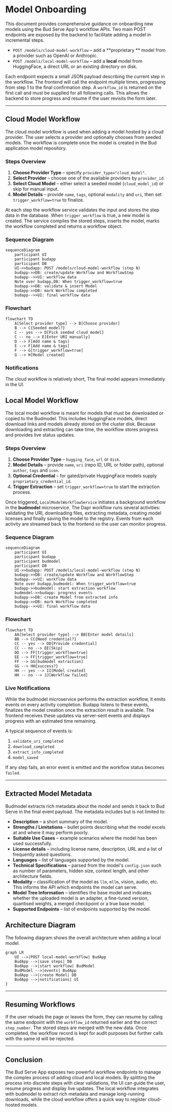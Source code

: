 # Model Onboarding

This document provides comprehensive guidance on onboarding new models using the Bud Serve App's workflow APIs. Two main POST endpoints are exposed by the backend to facilitate adding a model in incremental steps.

- `POST /models/cloud-model-workflow` &ndash; add a **proprietary ** model from a provider such as OpenAI or Anthropic.
- `POST /models/local-model-workflow` &ndash; add a **local** model from HuggingFace, a direct URL or an existing directory on disk.

Each endpoint expects a small JSON payload describing the current step in the workflow. The frontend will call the endpoint multiple times, progressing from step 1 to the final confirmation step. A `workflow_id` is returned on the first call and must be supplied for all following calls. This allows the backend to store progress and resume if the user revisits the form later.

---

## Cloud Model Workflow

The cloud model workflow is used when adding a model hosted by a cloud provider. The user selects a provider and optionally chooses from seeded models. The workflow is complete once the model is created in the Bud application model repository.

### Steps Overview

1. **Choose Provider Type** &ndash; specify `provider_type="cloud_model"`.
2. **Select Provider** &ndash; choose one of the available providers by `provider_id`.
3. **Select Cloud Model** &ndash; either select a seeded model (`cloud_model_id`) or skip for manual input.
4. **Model Details** &ndash; provide `name`, `tags`, optional `modality` and `uri`, then set `trigger_workflow=true` to finalize.

At each step the workflow service validates the input and stores the step data in the database. When `trigger_workflow` is true, a new model is created. The service compiles the stored steps, inserts the model, marks the workflow completed and returns a workflow object.

### Sequence Diagram

```mermaid
sequenceDiagram
    participant UI
    participant budapp
    participant DB
    UI->>budapp: POST /models/cloud-model-workflow (step N)
    budapp->>DB: create/update Workflow and WorkflowStep
    budapp-->>UI: workflow data
    Note over budapp,DB: When trigger_workflow=true
    budapp->>DB: validate & insert Model
    budapp->>DB: mark Workflow completed
    budapp-->>UI: final workflow data
```

### Flowchart

```mermaid
flowchart TD
    A[Select provider type] --> B[Choose provider]
    B --> C{Seeded model?}
    C -- yes --> D[Pick seeded cloud model]
    C -- no --> E[Enter URI manually]
    D --> F[Add name & tags]
    E --> F[Add name & tags]
    F --> G[trigger_workflow=true]
    G --> H[Model created]
```

### Notifications

The cloud workflow is relatively short, The final model appears immediately in the UI.

## Local Model Workflow

The local model workflow is meant for models that must be downloaded or copied to the Budmodel. This includes HuggingFace models, direct download links and models already stored on the cluster disk. Because downloading and extracting can take time, the workflow stores progress and provides live status updates.

### Steps Overview

1. **Choose Provider Type** &ndash; `hugging_face`, `url` or `disk`.
2. **Model Details** &ndash; provide `name`, `uri` (repo ID, URL or folder path), optional `author`, `tags` and `icon`.
3. **Optional Credential** &ndash; for gated/private HuggingFace models supply `proprietary_credential_id`.
4. **Trigger Extraction** &ndash; set `trigger_workflow=true` to start the extraction process.

Once triggered, `LocalModelWorkflowService` initiates a background workflow in the **budmodel** microservice. The Dapr workflow runs several activities: validating the URI, downloading files, extracting metadata, creating model licenses and finally saving the model to the registry. Events from each activity are streamed back to the frontend so the user can monitor progress.

### Sequence Diagram

```mermaid
sequenceDiagram
    participant UI
    participant budapp
    participant budmodel
    participant DB
    UI->>budapp: POST /models/local-model-workflow (step N)
    budapp->>DB: create/update Workflow and WorkflowStep
    budapp-->>UI: workflow data
    Note over budapp,budmodel: When trigger_workflow=true
    budapp->>budmodel: start extraction workflow
    budmodel->>budapp: progress events
    budapp->>DB: create Model from extracted info
    budapp->>DB: mark Workflow completed
    budapp-->>UI: final workflow data
```

### Flowchart

```mermaid
flowchart TD
    AA[Select provider type] --> BB[Enter model details]
    BB --> CC{Need credential?}
    CC -- yes --> DD[Provide credential]
    CC -- no --> EE[Skip]
    DD --> FF[trigger_workflow=true]
    EE --> FF[trigger_workflow=true]
    FF --> GG[budmodel extraction]
    GG --> HH{success?}
    HH -- yes --> II[Model created]
    HH -- no --> JJ[Workflow failed]
```

### Live Notifications

While the budmodel microservice performs the extraction workflow, it emits events on every activity completion. Budapp listens to these events, finalizes the model creation once the extraction result is available. The frontend receives these updates via server-sent events and displays progress with an estimated time remaining.

A typical sequence of events is:

1. `validate_uri_completed`
2. `download_completed`
3. `extract_info_completed`
4. `model_saved`

If any step fails, an error event is emitted and the workflow status becomes `failed`.

---

## Extracted Model Metadata

Budmodel extracts rich metadata about the model and sends it back to Bud Serve in the final event payload. The metadata includes but is not limited to:

- **Description** – a short summary of the model.
- **Strengths / Limitations** – bullet points describing what the model excels at and where it may perform poorly.
- **Suitable Use Cases** – example scenarios where the model has been used successfully.
- **License details** – including license name, description, URL and a list of frequently asked questions.
- **Languages** – list of languages supported by the model.
- **Technical Specifications** – parsed from the model's `config.json` such as number of parameters, hidden size, context length, and other architecture fields.
- **Modality** – classification of the model as `llm`, `mllm`, vision, audio, etc. This informs the API which endpoints the model can serve.
- **Model Tree Information** – identifies the base model and indicates whether the uploaded model is an adapter, a fine-tuned version, quantised weights, a merged checkpoint or a true base model.
- **Supported Endpoints** – list of endpoints supported by the model.

## Architecture Diagram

The following diagram shows the overall architecture when adding a local model.

```mermaid
graph LR
    UI -->|POST local-model-workflow| BudApp
    BudApp -->|save steps| DB
    BudApp -->|start workflow| BudModel
    BudModel -->|events| BudApp
    BudApp -->|create Model| DB
    BudApp -->|notifications| UI
}
```
---

## Resuming Workflows

If the user reloads the page or leaves the form, they can resume by calling the same endpoint with the `workflow_id` returned earlier and the correct `step_number`. The stored steps are merged with the new data. Once completed, the workflow record is kept for audit purposes but further calls with the same id will be rejected.

---

## Conclusion

The Bud Serve App exposes two powerful workflow endpoints to manage the complex process of adding cloud and local models. By splitting the process into discrete steps with clear validations, the UI can guide the user, resume progress and display live updates. The local workflow integrates with budmodel to extract rich metadata and manage long-running downloads, while the cloud workflow offers a quick way to register cloud-hosted models.